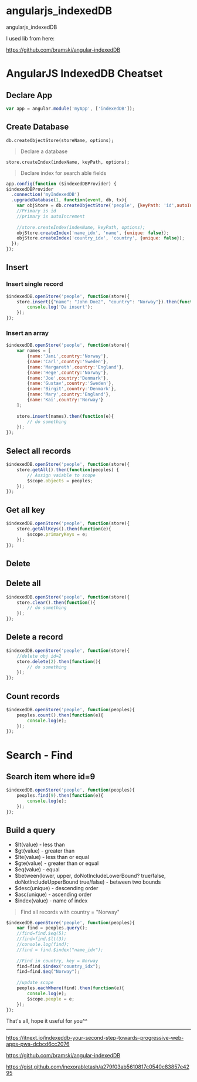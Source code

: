 # angularjs_indexedDB
angularjs_indexedDB

I used lib from here:

https://github.com/bramski/angular-indexedDB

# AngularJS IndexedDB Cheatset

## Declare App

```js
var app = angular.module('myApp', ['indexedDB']);
```

## Create Database

`db.createObjectStore(storeName, options);`

> Declare a database

`store.createIndex(indexName, keyPath, options);`

> Declare index for search able fields

```js
app.config(function ($indexedDBProvider) {
$indexedDBProvider
  .connection('myIndexedDB')
  .upgradeDatabase(1, function(event, db, tx){	
	var objStore = db.createObjectStore('people', {keyPath: 'id',autoIncrement: true});
	//Primary is id
	//primary is autoIncrement
	
	//store.createIndex(indexName, keyPath, options);
	objStore.createIndex('name_idx', 'name', {unique: false});
	objStore.createIndex('country_idx', 'country', {unique: false});
  });
});
```

## Insert

### Insert single record

```js
$indexedDB.openStore('people', function(store){
	store.insert({"name": "John Doe2", "country": "Norway"}).then(function(e){
		console.log('Da insert');
	});
});
```

### Insert an array

```js
$indexedDB.openStore('people', function(store){
	var names = [
		{name:'Jani',country:'Norway'},
		{name:'Carl',country:'Sweden'},
		{name:'Margareth',country:'England'},
		{name:'Hege',country:'Norway'},
		{name:'Joe',country:'Denmark'},
		{name:'Gustav',country:'Sweden'},
		{name:'Birgit',country:'Denmark'},
		{name:'Mary',country:'England'},
		{name:'Kai',country:'Norway'}
	];
	
	store.insert(names).then(function(e){
		// do something
	});
});
```

## Select all records

```js
$indexedDB.openStore('people', function(store){
	store.getAll().then(function(peoples) {
		// Assign vaiable to scope
		$scope.objects = peoples;
	});
});
```

## Get all key

```js
$indexedDB.openStore('people', function(store){
	store.getAllKeys().then(function(e){
		$scope.primaryKeys = e;
	});
});
```

## Delete

## Delete all

```js
$indexedDB.openStore('people', function(store){
	store.clear().then(function(){
		// do something
	});
});
```

## Delete a record

```js
$indexedDB.openStore('people', function(store){
	//delete obj id=2
	store.delete(2).then(function(){
		// do something
	});
});
```

## Count records

```js
$indexedDB.openStore('people', function(peoples){
	peoples.count().then(function(e){
		console.log(e);
	});
});
```

# Search - Find

## Search item where id=9

```js
$indexedDB.openStore('people', function(peoples){
	peoples.find(9).then(function(e){
		console.log(e);
	});
});	
```

## Build a query

* $lt(value) - less than
* $gt(value) - greater than
* $lte(value) - less than or equal
* $gte(value) - greater than or equal
* $eq(value) - equal
* $between(lower, upper, doNotIncludeLowerBound? true/false, doNotIncludeUpperBound true/false) - between two bounds
* $desc(unique) - descending order
* $asc(unique) - ascending order
* $index(value) - name of index

> Find all records with country = "Norway"

```js
$indexedDB.openStore('people', function(peoples){
	var find = peoples.query();
	//find=find.$eq(5);
	//find=find.$lt(3);
	//console.log(find);		
	//find = find.$index("name_idx");
	
	//Find in country, key = Norway
	find=find.$index("country_idx");
	find=find.$eq("Norway");
	
	//update scope
	peoples.eachWhere(find).then(function(e){
		console.log(e);
		$scope.people = e;
	});
});
```

That's all, hope it useful for you^^



---

https://itnext.io/indexeddb-your-second-step-towards-progressive-web-apps-pwa-dcbcd6cc2076

https://github.com/bramski/angular-indexedDB


https://gist.github.com/inexorabletash/a279f03ab5610817c0540c83857e4295